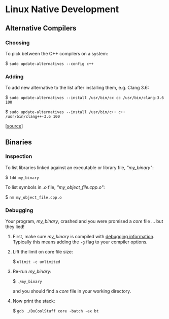 # Linux Native Development

## Alternative Compilers

### Choosing 

To pick between the C++ compilers on a system:

$ `sudo update-alternatives --config c++`

### Adding

To add new alternative to the list after installing them, e.g. Clang 3.6:

$ `sudo update-alternatives --install /usr/bin/cc cc /usr/bin/clang-3.6 100`

$ `sudo update-alternatives --install /usr/bin/c++ c++ /usr/bin/clang++-3.6 100`

[[source](http://stackoverflow.com/a/30742451/671509)]

## Binaries

### Inspection

To list libraries linked against an executable or library file, *"my_binary"*:

$ `ldd my_binary`

To list symbols in *.o* file, *"my_object_file.cpp.o"*:

$ `nm my_object_file.cpp.o`

### Debugging

Your program, *my_binary*, crashed and you were promised a *core* file ... but they lied!

1. First, make sure *my_binary* is compiled with [debugging information](https://gcc.gnu.org/onlinedocs/gcc-3.4.5/gcc/Debugging-Options.html).
   Typically this means adding the `-g` flag to your compiler options.

1. Lift the limit on core file size:

   $ `ulimit -c unlimited`

1. Re-run *my_binary*:

   $ `./my_binary`

   and you should find a *core* file in your working directory.

1. Now print the stack:

   $ `gdb ./DoCoolStuff core -batch -ex bt`

